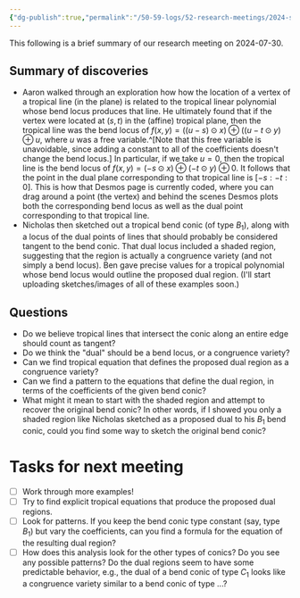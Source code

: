 ```yaml
---
{"dg-publish":true,"permalink":"/50-59-logs/52-research-meetings/2024-summer/reu-meeting-2024-07-30/","updated":"2024-07-30T15:09:11-07:00"}
---
```


This following is a brief summary of our research meeting on 2024-07-30.

## Summary of discoveries

- Aaron walked through an exploration how how the location of a vertex of a tropical line (in the plane) is related to the tropical linear polynomial whose bend locus produces that line. He ultimately found that if the vertex were located at $(s,t)$ in the (affine) tropical plane, then the tropical line was the bend locus of $f(x,y)=((u-s)\odot x)\oplus ((u-t\odot y)\oplus u$, where $u$ was a free variable.^[Note that this free variable is unavoidable, since adding a constant to all of the coefficients doesn't change the bend locus.] In particular, if we take $u=0$, then the tropical line is the bend locus of $f(x,y)=(-s\odot x)\oplus (-t\odot y)\oplus 0$. It follows that the point in the dual plane corresponding to that tropical line is $[-s:-t:0]$. This is how that Desmos page is currently coded, where you can drag around a point (the vertex) and behind the scenes Desmos plots both the corresponding bend locus as well as the dual point corresponding to that tropical line.
- Nicholas then sketched out a tropical bend conic (of type $B_1$), along with a locus of the dual points of lines that should probably be considered tangent to the bend conic. That dual locus included a shaded region, suggesting that the region is actually a congruence variety (and not simply a bend locus). Ben gave precise values for a tropical polynomial whose bend locus would outline the proposed dual region. (I'll start uploading sketches/images of all of these examples soon.)

## Questions

- Do we believe tropical lines that intersect the conic along an entire edge should count as tangent?
- Do we think the "dual" should be a bend locus, or a congruence variety?
- Can we find tropical equation that defines the proposed dual region as a congruence variety?
- Can we find a pattern to the equations that define the dual region, in terms of the coefficients of the given bend conic?
- What might it mean to start with the shaded region and attempt to recover the original bend conic? In other words, if I showed you only  a shaded region like Nicholas sketched as a proposed dual to his $B_1$ bend conic, could you find some way to sketch the original bend conic?

# Tasks for next meeting

- [ ]   Work through more examples!
- [ ] Try to find explicit tropical equations that produce the proposed dual regions.
- [ ] Look for patterns. If you keep the bend conic type constant (say, type $B_1$) but vary the coefficients, can you find a formula for the equation of the resulting dual region?
- [ ] How does this analysis look for the other types of conics? Do you see any possible patterns? Do the dual regions seem to have some predictable behavior, e.g., the dual of a bend conic of type $C_1$ looks like a congruence variety similar to a bend conic of type ...?
